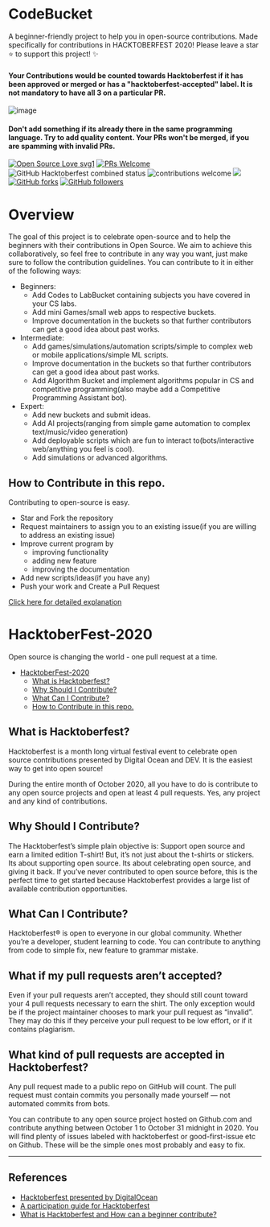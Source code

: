 # CodeBucket
A beginner-friendly project to help you in open-source contributions. Made specifically for contributions in HACKTOBERFEST 2020! Please leave a star ⭐ to support this project! ✨

#### Your Contributions would be counted towards Hacktoberfest if it has been approved or merged or has a "hacktoberfest-accepted" label. It is not mandatory to have all 3 on a particular PR.
![image](https://user-images.githubusercontent.com/53433312/95441866-49929200-0978-11eb-9fcb-adf3c935adba.png)
#### Don't add something if its already there in the same programming language. Try to add quality content. Your PRs won't be merged, if you are spamming with invalid PRs.




  [![Open Source Love svg1](https://badges.frapsoft.com/os/v1/open-source.svg?v=103)](https://github.com/ellerbrock/open-source-badges/) [![PRs Welcome](https://img.shields.io/badge/PRs-welcome-brightgreen.svg?style=flat-square)](http://makeapullrequest.com) ![GitHub Hacktoberfest combined status](https://img.shields.io/github/hacktoberfest/2020/rudrajit1729/CodeBucket) ![contributions welcome](https://img.shields.io/static/v1.svg?label=Contributions&message=Welcome&color=0059b3&style=flat-square) ![](https://img.shields.io/github/repo-size/rudrajit1729/CodeBucket.svg?label=Repo%20size&style=flat-square)&nbsp;
  [![GitHub forks](https://img.shields.io/github/forks/rudrajit1729/CodeBucket.svg?style=social&label=Fork&maxAge=2592000)](https://gitHub.com/rudrajit1729/CodeBucket) [![GitHub followers](https://img.shields.io/github/followers/rudrajit1729.svg?style=social&label=Follow&maxAge=2592000)](https://github.com/rudrajit1729?tab=followers)

# Overview
The goal of this project is to celebrate open-source and to help the beginners with their contributions in Open Source. We aim to achieve this collaboratively, so feel free to contribute in any way you want, just make sure to follow the contribution guidelines. You can contribute to it in either of the following ways:

- Beginners:
	- Add Codes to LabBucket containing subjects you have covered in your CS labs.
  - Add mini Games/small web apps to respective buckets.
  - Improve documentation in the buckets so that further contributors can get a good idea about past works.
- Intermediate:
	- Add games/simulations/automation scripts/simple to complex web or mobile applications/simple ML scripts.
  - Improve documentation in the buckets so that further contributors can get a good idea about past works.
  - Add Algorithm Bucket and implement algorithms popular in CS and competitive programming(also maybe add a Competitive Programming Assistant bot).
- Expert:
	- Add new buckets and submit ideas.
  - Add AI projects(ranging from simple game automation to complex text/music/video generation)
  - Add deployable scripts which are fun to interact to(bots/interactive web/anything you feel is cool).
  - Add simulations or advanced algorithms.
  
## How to Contribute in this repo.

Contributing to open-source is easy.


- Star and Fork the repository
- Request maintainers to assign you to an existing issue(if you are willing to address an existing issue)
- Improve current program by
  - improving functionality
  - adding new feature
  - improving the documentation
- Add new scripts/ideas(if you have any)
- Push your work and Create a Pull Request

[Click here for detailed explanation](/CONTRIBUTING.md)
  

# HacktoberFest-2020

Open source is changing the world - one pull request at a time. 


- [HacktoberFest-2020](#hacktoberfest-2020)
  - [What is Hacktoberfest?](#what-is-hacktoberfest)
  - [Why Should I Contribute?](#-why-should-i-contribute)
  - [What Can I Contribute?](#what-can-i-contribute)
  - [How to Contribute in this repo.](#how-to-contribute-in-this-repo)

## What is Hacktoberfest?

Hacktoberfest is a month long virtual festival event to celebrate open source contributions presented by Digital Ocean and DEV. It is the easiest way to get into open source!

During the entire month of October 2020, all you have to do is contribute to any open source projects and open at least 4 pull requests. Yes, any project and any kind of contributions.

## Why Should I Contribute?

The Hacktoberfest’s simple plain objective is:
Support open source and earn a limited edition T-shirt!
But, it’s not just about the t-shirts or stickers. Its about supporting open source. Its about celebrating open source, and giving it back. If you’ve never contributed to open source before, this is the perfect time to get started because Hacktoberfest provides a large list of available contribution opportunities.

## What Can I Contribute?

Hacktoberfest® is open to everyone in our global community. Whether you’re a developer, student learning to code. You can contribute to anything from code to simple fix, new feature to grammar mistake.


## What if my pull requests aren’t accepted?

Even if your pull requests aren’t accepted, they should still count toward your 4 pull requests necessary to earn the shirt. The only exception would be if the project maintainer chooses to mark your pull request as “invalid”. They may do this if they perceive your pull request to be low effort, or if it contains plagiarism.

## What kind of pull requests are accepted in Hacktoberfest?
Any pull request made to a public repo on GitHub will count. The pull request must contain commits you personally made yourself — not automated commits from bots.

You can contribute to any open source project hosted on Github.com and contribute anything between October 1 to October 31 midnight in 2020. You will find plenty of issues labeled with hacktoberfest or good-first-issue etc on Github. These will be the simple ones most probably and easy to fix.


---
## References

- [Hacktoberfest presented by DigitalOcean](https://hacktoberfest.digitalocean.com/)
- [A participation guide for Hacktoberfest](https://dev.to/zenika/a-participation-guide-for-hacktoberfest-19c1)
- [What is Hacktoberfest and How can a beginner contribute?](https://medium.com/@bawantharathnayaka/what-is-hacktoberfest-and-how-can-a-beginner-contribute-39cf2081804e)
